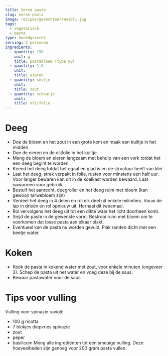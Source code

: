 ```yaml
---
title: Verse pasta
slug: verse-pasta
image: recipes/gerechten/ravioli.jpg
tags: 
  - vegetarisch
  - pasta
type: hoofdgerecht
serving: 2 personen
ingredients:
  - quantity: 150
    unit: g
    title: pastabloem (type 00)
  - quantity: 1.5
    unit: 
    title: eieren
  - quantity: snufje
    unit: 
    title: zout
  - quantity: scheutje
    unit: 
    title: olijfolie
---
```


# Deeg

- Doe de bloem en het zout in een grote kom en maak een kuiltje in het midden
- Doe de eieren en de olijfolie in het kuiltje
- Meng de bloem en eieren langzaam met behulp van een vork totdat het een deeg begint te worden
- Kneed het deeg totdat het egaal en glad is en de structuur heeft van klei
- Laat het deeg, strak verpakt in folie, rusten voor minstens een half uur. Voor langer bewaren kan dit in de koelkast worden bewaard. Laat opwarmen voor gebruik.
- Bestuif het aanrecht, deegroller en het deeg ruim met bloem (kan gewoon tarwebloem zijn) 
- Verdeel het deeg in 4 delen en rol elk deel uit enkele milimters. Vouw de lap in drieën en rol opnieuw uit. Herhaal dit tweemaal.
- Rol vervolgens het deeg uit tot een dikte waar het licht doorheen komt. 
- Snijd de paste in de gewenste vorm. Bestrooi ruim met bloem om te voorkomen dat losse pasta aan elkaar plakt. 
- Eventueel kan de pasta nu worden gevuld. Plak randen dicht met een beetje water.


# Koken

- Kook de pasta in kokend water met zout, voor enkele minuten (ongeveer 3). Schep de pasta uit het water en voeg deze bij de saus. 
- Bewaar pastawater voor de saus.


# Tips voor vulling

Vulling voor spinazie ravioli:
- 100 g ricotta
- 7 blokjes diepvries spinazie
- zout
- peper
- basilicum
Meng alle ingrediënten tot een smeuïge vulling. Deze hoeveelheden zijn genoeg voor 200 gram pasta vullen.

